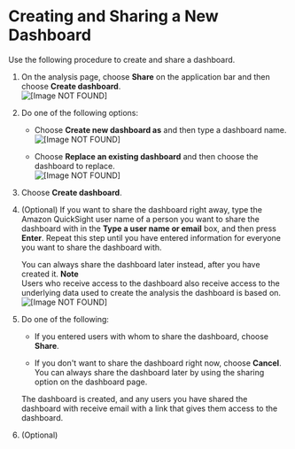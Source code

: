 # Creating and Sharing a New Dashboard<a name="creating-a-dashboard"></a>

Use the following procedure to create and share a dashboard\.

1. On the analysis page, choose **Share** on the application bar and then choose **Create dashboard**\.  
![\[Image NOT FOUND\]](http://docs.aws.amazon.com/quicksight/latest/user/images/create-dashboard0.png)

1. Do one of the following options:

   + Choose **Create new dashboard as** and then type a dashboard name\.  
![\[Image NOT FOUND\]](http://docs.aws.amazon.com/quicksight/latest/user/images/create-dashboard1.png)

   + Choose **Replace an existing dashboard** and then choose the dashboard to replace\.  
![\[Image NOT FOUND\]](http://docs.aws.amazon.com/quicksight/latest/user/images/create-dashboard2.png)

1. Choose **Create dashboard**\.

1. \(Optional\) If you want to share the dashboard right away, type the Amazon QuickSight user name of a person you want to share the dashboard with in the **Type a user name or email** box, and then press **Enter**\. Repeat this step until you have entered information for everyone you want to share the dashboard with\.

   You can always share the dashboard later instead, after you have created it\.
**Note**  
Users who receive access to the dashboard also receive access to the underlying data used to create the analysis the dashboard is based on\.  
![\[Image NOT FOUND\]](http://docs.aws.amazon.com/quicksight/latest/user/images/publish-dashboard.png)

1. Do one of the following:

   + If you entered users with whom to share the dashboard, choose **Share**\.

   + If you don't want to share the dashboard right now, choose **Cancel**\. You can always share the dashboard later by using the sharing option on the dashboard page\.

   The dashboard is created, and any users you have shared the dashboard with receive email with a link that gives them access to the dashboard\.

1. \(Optional\) 